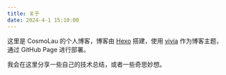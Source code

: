 ```yaml
---
title: 关于
date: 2024-4-1 15:10:00
---
```

这里是 CosmoLau 的个人博客，博客由 [Hexo](https://hexo.io/zh-cn/) 搭建，使用 [vivia](https://github.com/saicaca/hexo-theme-vivia) 作为博客主题，通过 GitHub Page 进行部署。

我会在这里分享一些自己的技术总结，或者一些奇思妙想。
